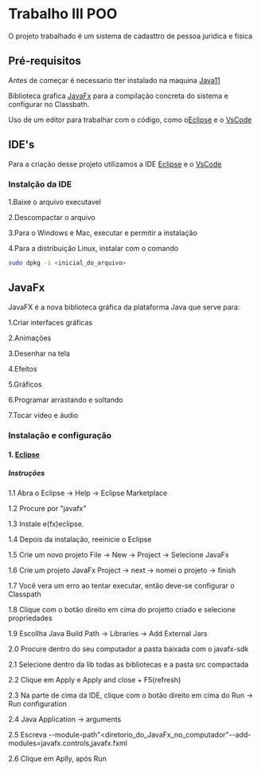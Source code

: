 # Trabalho III POO
O projeto trabalhado é um sistema de cadasttro de pessoa juridica e fisica

## Pré-requisitos

Antes de começar é necessario tter instalado na maquina
[Java11](https://www.oracle.com/br/java/technologies/javase-jdk11-downloads.html)

Biblioteca grafica [JavaFx](https://gluonhq.com/products/javafx/) para a compilação concreta do sistema
e configurar no Classbath.

Uso de um editor para trabalhar com o código, como o[Eclipse](https://www.eclipse.org/downloads/) e o [VsCode](https://code.visualstudio.com/download) 

## IDE's
Para a criação desse projeto utilizamos a IDE [Eclipse](https://www.eclipse.org/downloads/) e o [VsCode](https://code.visualstudio.com/download) 

### Instalção da IDE
1.Baixe o arquivo executavel 

2.Descompactar o arquivo

3.Para o Windows e Mac, executar e permitir a instalação

4.Para a distribuição Linux, instalar com o  comando

```bash
sudo dpkg -i <inicial_do_arquivo>
```
## JavaFx

JavaFX é a nova biblioteca gráfica da plataforma Java que serve para:

1.Criar interfaces gráficas

2.Animações 

3.Desenhar na tela

4.Efeitos 

5.Gráficos 

6.Programar arrastando e soltando

7.Tocar vídeo e áudio

### Instalação e configuração 

#### 1. [Eclipse](https://www.eclipse.org/downloads/)

##### Instruções

 1.1 Abra o Eclipse -> Help -> Eclipse Marketplace

1.2 Procure por "javafx"

1.3 Instale e(fx)eclipse.

1.4 Depois da instalação, reeinicie o Eclipse 

1.5 Crie um novo projeto File -> New -> Project -> Selecione JavaFx

1.6 Crie um projeto JavaFx Project -> next -> nomei o projeto -> finish

1.7 Você vera um erro ao tentar executar, então deve-se configurar o Classpath

1.8 Clique com o botão direito em cima do projetto criado e selecione propriedades

1.9 Escollha Java Build Path -> Libraries -> Add External Jars

2.0 Procure dentro do seu computador a pasta baixada com o javafx-sdk

2.1 Selecione dentro da lib todas as bibliotecas e a pasta src compactada 

2.2 Clique em Apply e Apply and close + F5(refresh)

2.3 Na parte de cima da IDE, clique com o botão direito em cima do Run -> Run configuration

2.4 Java Application -> arguments 

2.5 Escreva --module-path"<diretorio_do_JavaFx_no_computador"--add-modules=javafx.controls,javafx.fxml

2.6 Clique em Aplly, após Run







  
